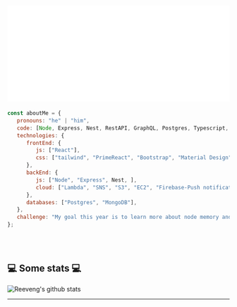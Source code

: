 <img src="https://github.com/c-correa/titleReadMe/blob/master/svg.svg"/>

```javascript
const aboutMe = {
   pronouns: "he" | "him",
   code: [Node, Express, Nest, RestAPI, GraphQL, Postgres, Typescript, MongoDB, Javascript, React, HTML, CSS, AWS],
   technologies: {
      frontEnd: {
         js: ["React"],
         css: ["tailwind", "PrimeReact", "Bootstrap", "Material Design"]
      },
      backEnd: {
         js: ["Node", "Express", Nest, ],
         cloud: ["Lambda", "SNS", "S3", "EC2", "Firebase-Push notification"]
      },
      databases: ["Postgres", "MongoDB"],
   },
   challenge: "My goal this year is to learn more about node memory and cloud automation,"
};
```
</br></br>
<h2>💻 Some stats 💻</h2>

![Reeveng's github stats](https://github-readme-stats.vercel.app/api?username=reeveng&show_icons=true&title_color=fff&icon_color=79ff97&text_color=9f9f9f&bg_color=151515)

---
